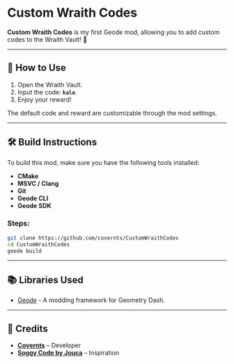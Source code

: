 # Custom Wraith Codes

**Custom Wraith Codes** is my first Geode mod, allowing you to add custom codes to the Wraith Vault! 🎉

---

## 🚀 How to Use
1. Open the Wraith Vault.
2. Input the code: **`kale`**.
3. Enjoy your reward!

The default code and reward are customizable through the mod settings.

---

## 🛠️ Build Instructions
To build this mod, make sure you have the following tools installed:
- **CMake**
- **MSVC / Clang**
- **Git**
- **Geode CLI**
- **Geode SDK**

### Steps:
```bash
git clone https://github.com/covernts/CustomWraithCodes
cd CustomWraithCodes
geode build
```

---

## 📚 Libraries Used
- [Geode](https://github.com/geode-sdk/geode) - A modding framework for Geometry Dash.

---

## 🙌 Credits
- **[Covernts](https://github.com/covernts)** – Developer  
- **[Soggy Code by Jouca](https://github.com/Jouca/Soggy-Code)** – Inspiration  